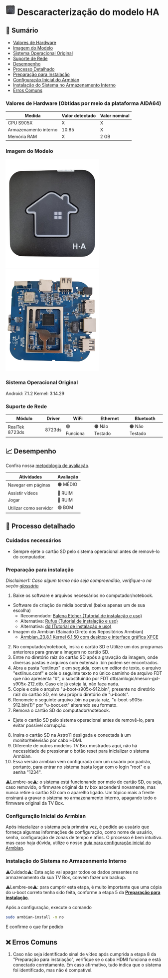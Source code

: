 # <img src="https://github.com/fellipetoffolo/super-projeto-tv-box/blob/Cortella/.assets/ha-box.png" alt="Imagem do case" width="30"/> Descaracterização do modelo HA

## 🔎 Sumário
- [Valores de Hardware](#valores-de-hardware) 
- [Imagem do Modelo](#imagem-do-modelo)
- [Sistema Operacional Original](#sistema-operacional-original)
- [Suporte de Rede](#suporte-de-rede)
- [Desempenho](#-desempenho)
- [Processo Detalhado](#-processo-detalhado)
- [Preparação para Instalação](#preparação-para-instalação)
- [Configuração Inicial do Armbian](#configuração-inicial-do-armbian)
- [Instalação do Sistema no Armazenamento Interno](#instalação-do-sistema-no-armazenmento-interno)
- [Erros Comuns](#-erros-comuns)


### Valores de Hardware (Obtidas por meio da plataforma AIDA64)


| Medida                   | Valor detectado | Valor nominal |
| ------------------------ | --------------  | ------------- |
| CPU S905X                |       X         |       X       |
| Armazenamento interno    |       10.85     |       X       |
| Memória RAM              |       X         |      2 GB     |


### Imagem do Modelo

<img src="https://github.com/fellipetoffolo/super-projeto-tv-box/blob/Cortella/.assets/ha-box.png" alt="Imagem do case" width="300"/>
<img src="https://github.com/fellipetoffolo/super-projeto-tv-box/blob/Cortella/.assets/ha-placa.png" alt="Imagem do hardware" width="300"/>

### Sistema Operacional Original


Android: 7.1.2
Kernel: 3.14.29


### Suporte de Rede 

|Módulo          |Driver | WiFi        | Ethernet      | Bluetooth     | 
|----------------|-------|-------------|---------------|---------------|
|RealTek 8723ds  |8723ds |🟢 Funciona  |🟠 Não Testado|🟠 Não Testado |


## 📈 Desempenho

Confira nossa [metodologia de avaliação](material-de-apoio/glossario.md). <!-- Necessário criar arquivo de metodologia e linkar aqui -->

| Atividades                   | Avaliação     |
| ---------------------------- | --------------|
| Navegar em páginas           | 🟠 MÉDIO      |
| Assistir vídeos              | 🔴 RUIM       |
| Jogar                        | 🔴 RUIM       |
| Utilizar como servidor       | 🟢 BOM        |


## 📖 Processo detalhado

### Cuidados necessários

- Sempre ejete o cartão SD pelo sistema operacional antes de removê-lo do computador.

### Preparação para instalação

_Disclaimer1: Caso algum termo não seja compreendido, verifique-o na seção [glossário](material-de-apoio/glossario.md)_

1. Baixe os software e arquivos necessários no computador/notebook.
  - Software de criação de mídia bootável (baixe apenas um de sua escolha)
     - Recomendado: [Balena Etcher (Tutorial de instalação e uso)](https://etcher.balena.io/)
     - Alternativa: [Rufus (Tutorial de instalação e uso)](https://rufus.ie/pt_BR/)
     - Alternativa: [dd (Tutorial de instalação e uso)](https://medium.com/@emusyoka759/creating-a-bootable-usb-in-ubuntu-with-dd-9fb3debc0814)
  - Imagem do Armbian (Baixado Direto dos Repositórios Armbian)
     - [Armbian_23.8.1 Kernel 6.1.50 com desktop e interface gráfica XFCE](https://unioestebr-my.sharepoint.com/:u:/g/personal/renan_silva15_unioeste_br/EYO_IaHxLcxDrQMYyfNis-wBRl-OuYIk0nvXUq9LoGC1wA?e=gPsRky) 
2. No computador/notebook, insira o cartão SD e Utilize um dos programas anteriores para gravar a imagem no cartão SD.
3. Entre no diretório raiz do cartão SD após a gravação da imagem, onde diversas pastas e arquivos com extensão .bin podem ser encontrados.
4. Abra a pasta "extlinux" e em seguida, com um editor de texto, o arquivo "extlinux.conf" e cole o seguinte texto no único caminho de arquivo FDT que não apresenta "#", o substituindo por FDT dtb/amlogic/meson-gxl-s905x-212.dtb. Caso ele já esteja lá, não faça nada.
5. Copie e cole o arquivo "u-boot-s905x-912.bin", presente no diretório raiz do cartão SD, em seu próprio diretório de "u-boots".
6. Renomeie o seguinte arquivo .bin na pasta raiz, "u-boot-s905x-912.bin(1)" por "u-boot.ext" alterando seu formato.
7. Remova o cartão SD do computador/notebook.
  - Ejete o cartão SD pelo sistema operacional antes de removê-lo, para evitar possível corrupção. 
8. Insira o cartão SD na Astro11 desligada e conectada à um monitor/televisão por cabo HDMI.
9. Diferente de outros modelos TV Box mostrados aqui, não há necessidade de pressionar o botão reset para inicializar o sistema Armbian.
10. Essa versão armbian vem configurada com um usuário por padrão, portanto, para entrar no sistema basta logar com o login "root" e a senha "1234".

⚠️Lembre-se⚠️: o sistema está funcionando por meio do cartão SD, ou seja, caso removido, o firmware original da tv box ascenderá novamente, mas nunca retire o cartão SD com o aparelho ligado. Um tópico mais a frente ensinará a gravar o sistema no armazenamento interno, apagando todo o firmware original da TV Box.

### Configuração Inicial do Armbian

Após iniacializar o sistema pela primeira vez, é pedido ao usuário que forneça algumas informações de configuração, como nome de usuário, senha, configuração de zonas de tempo e afins. O processo é bem intuitivo. mas caso haja dúvida, utilize o nosso [guia para configuração inicial do Armbian](#).

### Instalação do Sistema no Armazenmento Interno 

⚠️Cuidado⚠️: Esta ação vai apagar todos os dados presentes no armazenamento da sua TV Box, convém fazer um backup.

⚠️Lembre-se⚠️: para cumprir esta etapa, é muito importante que uma cópia do u-boot correto tenha sido feita, conforme a etapa 5 da [**Preparação para instalação**](#preparação-para-instalação).

Após a configuração, execute o comando 


```bash
sudo armbian-install -m no
```

E confirme o que for pedido



## ❌ Erros Comuns

1. Caso não seja identificado sinal de vídeo após cumprida a etapa 8 da "Preparação para instalação", verifique se o cabo HDMI funciona e está conectado corretamente. Em caso afirmativo, tudo indica que o sistema foi identificado, mas não é compatível.



